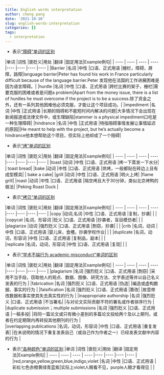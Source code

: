 ```yaml
---
title: English words interpretation
author: cheng pang
date: '2021-10-10'
slug: english-words-interpretation
categories: []
tags:
  - interpretation
---
```


- 表示[“障碍”单词的区别](https://mp.weixin.qq.com/s?src=3&timestamp=1633830355&ver=1&signature=riJVVImf9ssA*i9VJEf6Z4-C5shLY8Fxnx8TH3NaSIVevv3NPjUb4yyQoh20VQ0POZIPD-XksPBrDaXyp8xOX0OIi*eS8yuLDW0lWClRZ00eKaHJFE*0K42K40agtFc4kkHV9FfGo0N1F1sgH8T9CLcwkIfpOtDripiacNOPGKo=)

|单词      |词性      |褒贬义|用处      |翻译 |固定用法|Example例句|
| ---- | ---- | ---- | ---- |----  |----  |----  |----  |
|Barrier      |名词      |中性      |口语、正式用语       |栅栏，障碍，屏障，路障|language barrier|Peter has found his work in France particularly difficult because of the language barrier.Peter 发现他在法国的工作进展困难是因为语言障碍。|
|hurdle      |名词      |中性      |口语、正式用语      |跨栏比赛的架子，栅栏|需要克服的困难或者是问题a problem|Apart from the money issue, there is a list of hurdles he must overcome if the project is to be a success.除了资金之外，还有一系列其他困难他必须克服，才能让这个项目成功。|
|impediment      |名词      |中性      |正式用语      |长期的阻碍和不能短时间内解决的问题|大多情况下会出现在新闻报道或法律文件中，或生理缺陷|stammer is a physical impediment口吃是一种生理障碍|
|hindrance      |名词      |中性      |正式用语      |特指阻碍事情发展让事情延迟的原因||He meant to help with the project, but he’s actually become a hindrance他本想帮助这个项目，但实际上他却成了一个阻碍|

- 表示[“烤”单词的区别]()

|单词      |词性      |褒贬义|用处      |翻译 |固定用法|Example例句|
| ---- | ---- | ---- | ---- |----  |----  |----  |----  |
|toast      |动词      |中性      |口语、正式用语 |烤一下蒸发一下水分| | toast bread|
|bake      |动词      |中性      |口语、正式用语 |烘烤，一般都贴在砖边上且有成型模具| | bake a cake|
|grill      |动词      |中性      |口语、正式用语 |明火上烤| |flame grill|
|roast      |动词      |中性      |口语、正式用语 |隔空烤且大于30分钟，类似北京烤鸭的做法| |Peking Roast Duck |

- 表示[“拷贝”单词的区别](https://mp.weixin.qq.com/s?__biz=MzI4NzExMjU0Mw==&mid=2651153740&idx=1&sn=facecc4cd147deb792bd838e50bc92e6&chksm=f023697cc754e06a1b8b3c5de4fc4cfd80ce5981663321162de648a02a11328624c300a17a96&mpshare=1&scene=1&srcid=11101O7PxYqrDQQTuN4yhP5A&sharer_sharetime=1636542786870&sharer_shareid=ea4bab4dd531faf87aa87d2827adda14#rd)

|单词      |词性      |褒贬义|用处      |翻译 |固定用法|Example例句|
| ---- | ---- | ---- | ---- |----  |----  |----  |----  |
|copy      |动词,名词      |中性      |口语、正式用语 |复制，抄袭| | |
|copycat      |名词，形容词      |贬义      |口语、正式用语 |抄袭者，盲目模仿者| | |
|plagiarize      |动词      |强烈贬义      |口语、正式用语 |剽窃，抄袭| | |
|crib      |名词，动词      |中性      |口语、正式用语 |婴儿床，食槽。抄袭学校作业| | |
|duplicate      |名词，动词，形容词      |中性      |口语、正式用语 |复制品，副本| | |  
|replicate      |名词，动词，形容词      |中性      |口语、正式用语 |复现| | |  


- 表示[“学术不端行为 academic misconduct”单词的区别](https://mp.weixin.qq.com/s?__biz=MzI4NzExMjU0Mw==&mid=2651154728&idx=1&sn=de2cd4d9be14e883c88d0e57ffd0e171&chksm=f0236518c754ec0e6917f132e9e02cf1efda8db0cdb21c183e86ec8b77db01600a718d60cbcc&mpshare=1&scene=1&srcid=11171prvWfeVm2wq7wd3RilE&sharer_sharetime=1637147444998&sharer_shareid=ea4bab4dd531faf87aa87d2827adda14#rd)

|单词      |词性      |褒贬义|用处      |翻译 |固定用法|Example例句|
| ---- | ---- | ---- | ---- |----  |----  |----  |----  |
|plagiarism      |名词      |强烈贬义      |口语、正式用语 |剽窃| |采用不当手段，窃取他人的观点、数据、图像、研究方法、文字表述等并以自己名义发表的行为 |
|fabrication      |名词      |强烈贬义      |口语、正式用语 |伪造| |编造或虚构数据、事实的行为 |
|falsification      |名词      |强烈贬义      |口语、正式用语 |篡改| |故意修改数据和事实使其失去真实性的行为 |
|inappropriate authorship      |名词      |强烈贬义      |口语、正式用语 |不当署名| |与对论文实际贡献不符的署名或作者排序行为 |
|duplicate submission；multiple submissions      |名词      |强烈贬义      |口语、正式用语 |一稿多投| |将同一篇论文或只有微小差别的多篇论文投给两个及以上期刊，或者在约定期限内再转投其他期刊的行为 |  
|overlapping publications      |名词，动词，形容词      |中性      |口语、正式用语 |重复发表| |在未说明的情况下重复发表自己（或自己作为作者之一）已经发表文献中内容的行为 |  

- 表示[“各种颜色”单词的区别]()
|单词      |词性      |褒贬义|用处      |翻译 |固定用法|Example例句|
| ---- | ---- | ---- | ---- |----  |----  |----  |----  |
|red,orange,yellow,green,blue,indigo,violet      |名词      |中性      |口语、正式用语 |彩虹七色赤橙黄绿青蓝紫|实际上violet人眼看不见，purple人眼才看得见 | |
